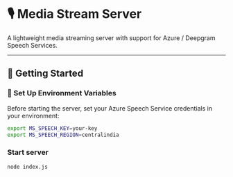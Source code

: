 # 🎙️ Media Stream Server

A lightweight media streaming server with support for Azure / Deepgram Speech Services.

---

## 🚀 Getting Started

### 🔑 Set Up Environment Variables

Before starting the server, set your Azure Speech Service credentials in your environment:

```bash
export MS_SPEECH_KEY=your-key
export MS_SPEECH_REGION=centralindia
```

### Start server

```bash
node index.js
```
